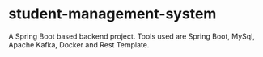 # student-management-system
A Spring Boot based backend project. Tools used are Spring Boot, MySql, Apache Kafka, Docker and Rest Template.
